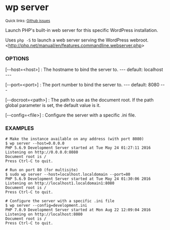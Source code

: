 # wp server

<small>Quick links: <a href="https://github.com/issues?q=is%3Aopen+label%3Acommand%3Aserver+sort%3Aupdated-desc+org%3Awp-cli">Github issues</a></small>

Launch PHP's built-in web server for this specific WordPress installation.

Uses `php -S` to launch a web server serving the WordPress webroot.
&lt;http://php.net/manual/en/features.commandline.webserver.php&gt;

### OPTIONS

[\--host=&lt;host&gt;]
: The hostname to bind the server to.
\---
default: localhost
\---

[\--port=&lt;port&gt;]
: The port number to bind the server to.
\---
default: 8080
\---

[\--docroot=&lt;path&gt;]
: The path to use as the document root. If the path global parameter is
set, the default value is it.

[\--config=&lt;file&gt;]
: Configure the server with a specific .ini file.

### EXAMPLES

    # Make the instance available on any address (with port 8080)
    $ wp server --host=0.0.0.0
    PHP 5.6.9 Development Server started at Tue May 24 01:27:11 2016
    Listening on http://0.0.0.0:8080
    Document root is /
    Press Ctrl-C to quit.

    # Run on port 80 (for multisite)
    $ sudo wp server --host=localhost.localdomain --port=80
    PHP 5.6.9 Development Server started at Tue May 24 01:30:06 2016
    Listening on http://localhost1.localdomain1:8080
    Document root is /
    Press Ctrl-C to quit.

    # Configure the server with a specific .ini file
    $ wp server --config=development.ini
    PHP 7.0.9 Development Server started at Mon Aug 22 12:09:04 2016
    Listening on http://localhost:8080
    Document root is /
    Press Ctrl-C to quit.


